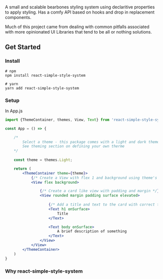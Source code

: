 A small and scalable bearbones styling system using  declaritive properties to apply styling. Has a comfy API based on hooks and drop in replacement components.

Much of this project came from dealing with common pitfalls associated with more opinionated UI Libraries that tend to be all or nothing solutions.

## Get Started
### Install
```
# npm
npm install react-simple-style-system

# yarn
yarn add react-simple-style-system
```

### Setup
In App.js

```jsx
import {ThemeContainer, themes, View, Text} from 'react-simple-style-system';

const App = () => {

	/* 
		Select a theme - this package comes with a light and dark theme.  
		See theming section on defining your own therme
	*/
	
  	const theme = themes.Light;

	return (
		<ThemeContainer theme={theme}>
			{/* Create a View with flex 1 and background using theme's background color */}
			<View flex background>

				{/* Create a card like view with padding and margin */}
				<View rounded margin padding surface elevated>
				
					{/* Add a title and text to the card with correct text color */}
					<Text h1 onSurface>
						Title
					</Text>

					<Text body onSurface>
						A brief description of something
					</Text>					
				</View>				
			</View>
		</ThemeContainer>
	)
}

```

### Why react-simple-style-system